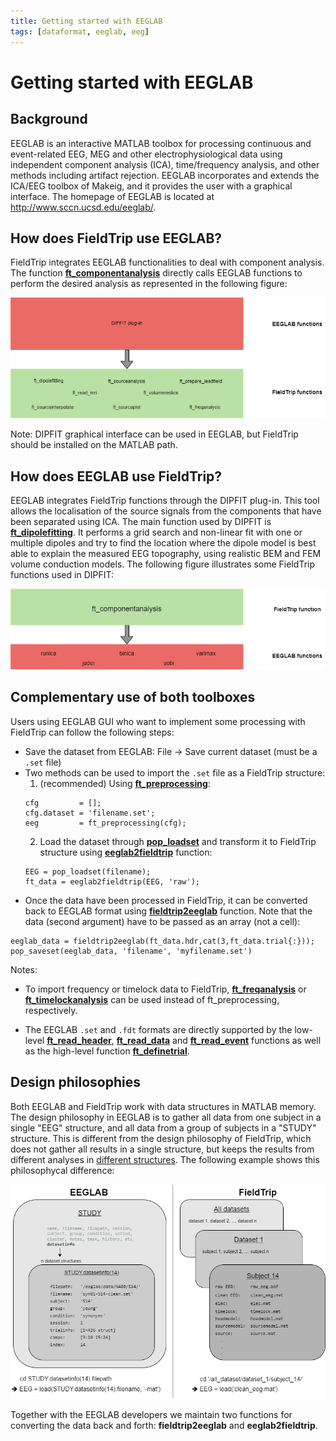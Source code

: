 ```yaml
---
title: Getting started with EEGLAB
tags: [dataformat, eeglab, eeg]
---
```


# Getting started with EEGLAB

## Background

EEGLAB is an interactive MATLAB toolbox for processing continuous and event-related EEG, MEG and other electrophysiological data using independent component analysis (ICA), time/frequency analysis, and other methods including artifact rejection. EEGLAB incorporates and extends the ICA/EEG toolbox of Makeig, and it provides the user with a graphical interface. The homepage of EEGLAB is located at <http://www.sccn.ucsd.edu/eeglab/>.

## How does FieldTrip use EEGLAB?

FieldTrip integrates EEGLAB functionalities to deal with component analysis. The function **[ft_componentanalysis](https://github.com/fieldtrip/fieldtrip/blob/release/ft_componentanalysis.m)** directly calls EEGLAB functions to perform the desired analysis as represented in the following figure:

![How does FieldTrip use EEGLAB](/assets/img/getting_started/eeglab/EEGLAB_uses_FieldTrip.png)

Note: DIPFIT graphical interface can be used in EEGLAB, but FieldTrip should be installed on the MATLAB path.

## How does EEGLAB use FieldTrip?

EEGLAB integrates FieldTrip functions through the DIPFIT plug-in. This tool allows the localisation of the source signals from the components that have been separated using ICA. The main function used by DIPFIT is **[ft_dipolefitting](https://github.com/fieldtrip/fieldtrip/blob/release/ft_dipolefitting.m)**. It performs a grid search and non-linear fit with one or multiple dipoles and try to find the location where the dipole model is best able to explain the measured EEG topography, using realistic BEM and FEM volume conduction models.
The following figure illustrates some FieldTrip functions used in DIPFIT:

![How does EEGLAB use FieldTrip](/assets/img/getting_started/eeglab/FieldTrip_uses_EEGLAB.png)


## Complementary use of both toolboxes

Users using EEGLAB GUI who want to implement some processing with FieldTrip can follow the following steps:
- Save the dataset from EEGLAB: File → Save current dataset (must be a `.set` file)
- Two methods can be used to import the `.set` file as a FieldTrip structure:
	1. (recommended) Using **[ft_preprocessing](https://github.com/fieldtrip/fieldtrip/blob/release/ft_preprocessing.m)**:
	```
	cfg 		= [];
	cfg.dataset = 'filename.set';
	eeg 		= ft_preprocessing(cfg);
	```
	2. Load the dataset through **[pop_loadset](https://sccn.ucsd.edu/~arno/eeglab/auto/pop_loadset.html)** and transform it to FieldTrip structure using **[eeglab2fieldtrip](https://github.com/fieldtrip/fieldtrip/blob/release/external/eeglab/eeglab2fieldtrip.m)** function:
	```
	EEG = pop_loadset(filename);
	ft_data = eeglab2fieldtrip(EEG, 'raw');
	```
- Once the data have been processed in FieldTrip, it can be converted back to EEGLAB format using **[fieldtrip2eeglab](https://github.com/fieldtrip/fieldtrip/blob/release/external/eeglab/eeglab2fieldtrip.m)** function. Note that the data (second argument) have to be passed as an array (not a cell):
```
eeglab_data = fieldtrip2eeglab(ft_data.hdr,cat(3,ft_data.trial{:}));
pop_saveset(eeglab_data, 'filename', 'myfilename.set')
```

Notes: 
- To import frequency or timelock data to FieldTrip, **[ft_freqanalysis](https://github.com/fieldtrip/fieldtrip/blob/release/ft_freqanalysis.m)** or **[ft_timelockanalysis](https://github.com/fieldtrip/fieldtrip/blob/release/ft_timelockanalysis.m)** can be used instead of ft_preprocessing, respectively.

- The EEGLAB `.set` and `.fdt` formats are directly supported by the low-level **[ft_read_header](https://github.com/fieldtrip/fieldtrip/blob/release/fileio/ft_read_header.m)**, **[ft_read_data](https://github.com/fieldtrip/fieldtrip/blob/release/fileio/ft_read_data.m)** and **[ft_read_event](https://github.com/fieldtrip/fieldtrip/blob/release/fileio/ft_read_event.m)** functions as well as the high-level function **[ft_definetrial](https://github.com/fieldtrip/fieldtrip/blob/release/ft_definetrial.m)**.

## Design philosophies

Both EEGLAB and FieldTrip work with data structures in MATLAB memory. The design philosophy in EEGLAB is to gather all data from one subject in a single "EEG" structure, and all data from a group of subjects in a "STUDY" structure. This is different from the design philosophy of FieldTrip, which does not gather all results in a single structure, but keeps the results from different analyses in [different structures](/faq/how_are_the_various_data_structures_defined). The following example shows this philosophycal difference:

![FieldTrip-EEGLAB philosophy](/assets/img/getting_started/eeglab/eeglab_FieldTrip_philosophy.png)


Together with the EEGLAB developers we maintain two functions for converting the data back and forth: **fieldtrip2eeglab** and **eeglab2fieldtrip**.